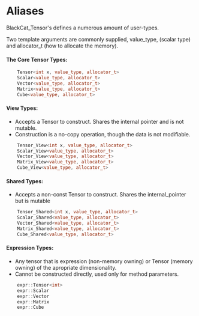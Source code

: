 # Aliases 

BlackCat_Tensor's defines a numerous amount of user-types.

Two template arguments are commonly supplied, value_type, (scalar type) and allocator_t (how to allocate the memory). 

#### The Core Tensor Types: 
```cpp  
    Tensor<int x, value_type, allocator_t> 
    Scalar<value_type, allocator_t>
    Vector<value_type, allocator_t>
    Matrix<value_type, allocator_t>
    Cube<value_type, allocator_t>
```

#### View Types:
- Accepts a Tensor to construct. Shares the internal pointer and is not mutable. 
- Construction is a no-copy operation, though the data is not modifiable. 
```cpp
    Tensor_View<int x, value_type, allocator_t>
    Scalar_View<value_type, allocator_t>
    Vector_View<value_type, allocator_t>
    Matrix_View<value_type, allocator_t>
    Cube_View<value_type, allocator_t>
```
#### Shared Types:
- Accepts a non-const Tensor to construct. Shares the internal_pointer but is mutable
```cpp
    Tensor_Shared<int x, value_type, allocator_t> 
    Scalar_Shared<value_type, allocator_t> 
    Vector_Shared<value_type, allocator_t>
    Matrix_Shared<value_type, allocator_t>
    Cube_Shared<value_type, allocator_t>
```
#### Expression Types:
- Any tensor that is expression (non-memory owning) or Tensor (memory owning) of the apropriate dimensionality.
- Cannot be constructed directly, used only for method parameters. 
```cpp
    expr::Tensor<int> 
    expr::Scalar
    expr::Vector
    expr::Matrix
    expr::Cube
  ```
